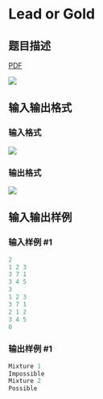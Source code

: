 # Lead or Gold

## 题目描述

[problemUrl]: https://uva.onlinejudge.org/index.php?option=com_onlinejudge&Itemid=8&category=10&page=show_problem&problem=743

[PDF](https://uva.onlinejudge.org/external/8/p802.pdf)

![](https://cdn.luogu.com.cn/upload/vjudge_pic/UVA802/e7edae6e84c43539e041b1656b30fc116e53af57.png)

## 输入输出格式

### 输入格式

![](https://cdn.luogu.com.cn/upload/vjudge_pic/UVA802/f29010ea9fa79989bdcf955273ec93c2f72b8133.png)

### 输出格式

![](https://cdn.luogu.com.cn/upload/vjudge_pic/UVA802/64117493a992245237ec06a2281477fc51e81ada.png)

## 输入输出样例

### 输入样例 #1

```cpp
2
1 2 3
3 7 1
3 4 5
3
1 2 3
3 7 1
2 1 2
3 4 5
0
```


### 输出样例 #1

```cpp
Mixture 1
Impossible
Mixture 2
Possible
```



